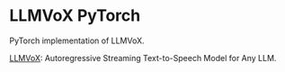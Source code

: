 # LLMVoX PyTorch

PyTorch implementation of LLMVoX.

[LLMVoX](https://arxiv.org/abs/2503.04724): Autoregressive Streaming Text-to-Speech Model for Any LLM.
